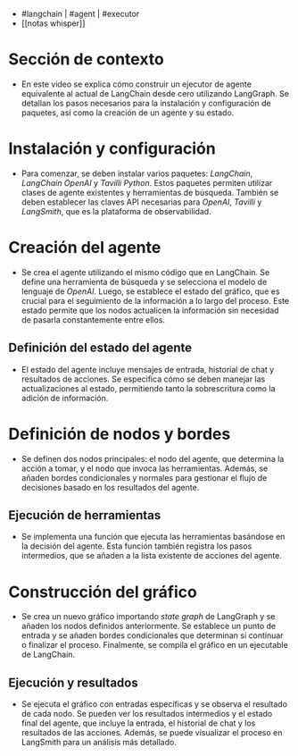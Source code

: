 - #langchain | #agent | #executor
- [[notas whisper]]

# Sección de contexto
- En este video se explica cómo construir un ejecutor de agente equivalente al actual de LangChain desde cero utilizando LangGraph. Se detallan los pasos necesarios para la instalación y configuración de paquetes, así como la creación de un agente y su estado.

# Instalación y configuración
- Para comenzar, se deben instalar varios paquetes: *LangChain*, *LangChain OpenAI* y *Tavilli Python*. Estos paquetes permiten utilizar clases de agente existentes y herramientas de búsqueda. También se deben establecer las claves API necesarias para *OpenAI*, *Tavilli* y *LangSmith*, que es la plataforma de observabilidad.

# Creación del agente
- Se crea el agente utilizando el mismo código que en LangChain. Se define una herramienta de búsqueda y se selecciona el modelo de lenguaje de *OpenAI*. Luego, se establece el estado del gráfico, que es crucial para el seguimiento de la información a lo largo del proceso. Este estado permite que los nodos actualicen la información sin necesidad de pasarla constantemente entre ellos.
## Definición del estado del agente
- El estado del agente incluye mensajes de entrada, historial de chat y resultados de acciones. Se especifica cómo se deben manejar las actualizaciones al estado, permitiendo tanto la sobrescritura como la adición de información.

# Definición de nodos y bordes
- Se definen dos nodos principales: el nodo del agente, que determina la acción a tomar, y el nodo que invoca las herramientas. Además, se añaden bordes condicionales y normales para gestionar el flujo de decisiones basado en los resultados del agente.
## Ejecución de herramientas
- Se implementa una función que ejecuta las herramientas basándose en la decisión del agente. Esta función también registra los pasos intermedios, que se añaden a la lista existente de acciones del agente.

# Construcción del gráfico
- Se crea un nuevo gráfico importando *state graph* de LangGraph y se añaden los nodos definidos anteriormente. Se establece un punto de entrada y se añaden bordes condicionales que determinan si continuar o finalizar el proceso. Finalmente, se compila el gráfico en un ejecutable de LangChain.
## Ejecución y resultados
- Se ejecuta el gráfico con entradas específicas y se observa el resultado de cada nodo. Se pueden ver los resultados intermedios y el estado final del agente, que incluye la entrada, el historial de chat y los resultados de las acciones. Además, se puede visualizar el proceso en LangSmith para un análisis más detallado.